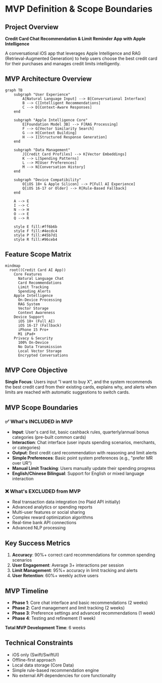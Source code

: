 # MVP Definition & Scope Boundaries

## Project Overview
**Credit Card Chat Recommendation & Limit Reminder App with Apple Intelligence**

A conversational iOS app that leverages Apple Intelligence and RAG (Retrieval-Augmented Generation) to help users choose the best credit card for their purchases and manages credit limits intelligently.

## MVP Architecture Overview

```mermaid
graph TB
    subgraph "User Experience"
        A[Natural Language Input] --> B[Conversational Interface]
        B --> C[Intelligent Recommendations]
        C --> D[Context-Aware Responses]
    end
    
    subgraph "Apple Intelligence Core"
        E[Foundation Model 3B] --> F[RAG Processing]
        F --> G[Vector Similarity Search]
        G --> H[Context Building]
        H --> I[Structured Response Generation]
    end
    
    subgraph "Data Management"
        J[Credit Card Profiles] --> K[Vector Embeddings]
        K --> L[Spending Patterns]
        L --> M[User Preferences]
        M --> N[Conversation History]
    end
    
    subgraph "Device Compatibility"
        O[iOS 18+ & Apple Silicon] --> P[Full AI Experience]
        Q[iOS 16-17 or Older] --> R[Rule-Based Fallback]
    end
    
    A --> E
    I --> C
    N --> H
    O --> E
    Q --> R
    
    style E fill:#ff6b6b
    style F fill:#4ecdc4
    style P fill:#45b7d1
    style R fill:#96ceb4
```

## Feature Scope Matrix

```mermaid
mindmap
  root((Credit Card AI App))
    Core Features
      Natural Language Chat
      Card Recommendations
      Limit Tracking
      Spending Alerts
    Apple Intelligence
      On-Device Processing
      RAG System
      Vector Storage
      Context Awareness
    Device Support
      iOS 18+ (Full AI)
      iOS 16-17 (Fallback)
      iPhone 15 Pro+
      M1 iPad+
    Privacy & Security
      100% On-Device
      No Data Transmission
      Local Vector Storage
      Encrypted Conversations
```

## MVP Core Objective
**Single Focus**: Users input "I want to buy X", and the system recommends the best credit card from their existing cards, explains why, and alerts when limits are reached with automatic suggestions to switch cards.

## MVP Scope Boundaries

### ✅ What's INCLUDED in MVP
- **Input**: User's card list, basic cashback rules, quarterly/annual bonus categories (pre-built common cards)
- **Interaction**: Chat interface (user inputs spending scenarios, merchants, or categories)
- **Output**: Best credit card recommendation with reasoning and limit alerts
- **Simple Preferences**: Basic point system preferences (e.g., "prefer MR over UR")
- **Manual Limit Tracking**: Users manually update their spending progress
- **English/Chinese Bilingual**: Support for English or mixed language interaction

### ❌ What's EXCLUDED from MVP
- Real transaction data integration (no Plaid API initially)
- Advanced analytics or spending reports
- Multi-user features or social sharing
- Complex reward optimization algorithms
- Real-time bank API connections
- Advanced NLP processing

## Key Success Metrics
1. **Accuracy**: 90%+ correct card recommendations for common spending scenarios
2. **User Engagement**: Average 3+ interactions per session
3. **Limit Management**: 95%+ accuracy in limit tracking and alerts
4. **User Retention**: 60%+ weekly active users

## MVP Timeline
- **Phase 1**: Core chat interface and basic recommendations (2 weeks)
- **Phase 2**: Card management and limit tracking (2 weeks)
- **Phase 3**: Preference settings and advanced recommendations (1 week)
- **Phase 4**: Testing and refinement (1 week)

**Total MVP Development Time**: 6 weeks

## Technical Constraints
- iOS only (Swift/SwiftUI)
- Offline-first approach
- Local data storage (Core Data)
- Simple rule-based recommendation engine
- No external API dependencies for core functionality 